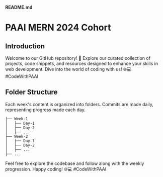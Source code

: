 **README.md**

# PAAI MERN 2024 Cohort

## Introduction

Welcome to our GitHub repository! 🚀 Explore our curated collection of projects, code snippets, and resources designed to enhance your skills in web development. Dive into the world of coding with us! 🌐💻 #CodeWithPAAI

## Folder Structure

Each week's content is organized into folders. Commits are made daily, representing progress made each day.

```plaintext
├── Week-1
│   ├── Day-1
│   ├── Day-2
│   ├── ...
├── Week-2
│   ├── Day-1
│   ├── Day-2
│   ├── ...
├── ...
```

Feel free to explore the codebase and follow along with the weekly progression. Happy coding! 🌐💻 #CodeWithPAAI
